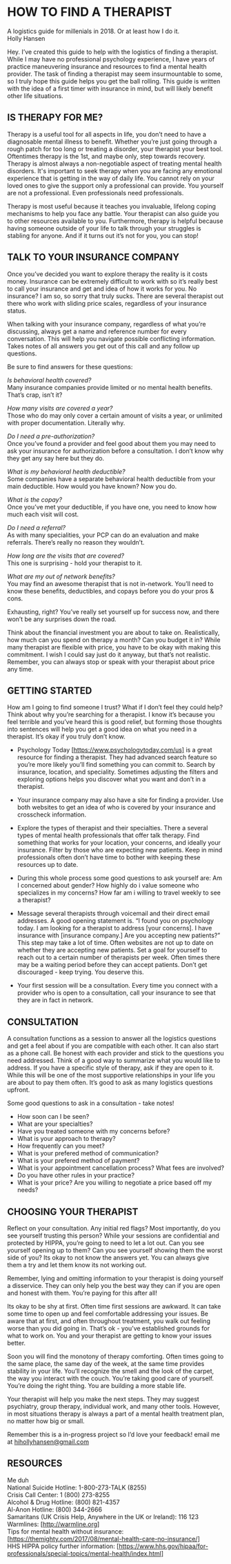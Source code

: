 # HOW TO FIND A THERAPIST 
A logistics guide for millenials in 2018. Or at least how I do it.  
Holly Hansen

Hey. I’ve created this guide to help with the logistics of finding a therapist. While I may have no professional psychology experience, I have years of practice maneuvering insurance and resources to find a mental health provider. The task of finding a therapist may seem insurmountable to some, so I truly hope this guide helps you get the ball rolling. This guide is written with the idea of a first timer with insurance in mind, but will likely benefit other life situations.

## IS THERAPY FOR ME?

Therapy is a useful tool for all aspects in life, you don’t need to have a diagnosable mental illness to benefit. Whether you’re just going through a rough patch for too long or treating a disorder, your therapist your best tool. Oftentimes therapy is the 1st, and maybe only, step towards recovery. Therapy is almost always a non-negotiable aspect of treating mental health disorders. It's important to seek therapy when you are facing any emotional experience that is getting in the way of daily life. You cannot rely on your loved ones to give the support only a professional can provide. You yourself are not a professional. Even professionals need professionals.

Therapy is most useful because it teaches you invaluable, lifelong coping mechanisms to help you face any battle. Your therapist can also guide you to other resources available to you. Furthermore, therapy is helpful because having someone outside of your life to talk through your struggles is stabling for anyone. And if it turns out it’s not for you, you can stop!

## TALK TO YOUR INSURANCE COMPANY

Once you’ve decided you want to explore therapy the reality is it costs money. Insurance can be extremely difficult to work with so it’s really best to call your insurance and get and idea of how it works for you. No insurance? I am so, so sorry that truly sucks. There are several therapist out there who work with sliding price scales, regardless of your insurance status.

When talking with your insurance company, regardless of what you’re discussing, always get a name and reference number for every conversation. This will help you navigate possible conflicting information. Takes notes of all answers you get out of this call and any follow up questions.

Be sure to find answers for these questions:

_Is behavioral health covered?_  
Many insurance companies provide limited or no mental health benefits. That’s crap, isn’t it?

_How many visits are covered a year?_  
Those who do may only cover a certain amount of visits a year, or unlimited with proper documentation. Literally why.

_Do I need a pre-authorization?_  
Once you’ve found a provider and feel good about them you may need to ask your insurance for authorization before a consultation. I don’t know why they get any say here but they do.

_What is my behavioral health deductible?_  
Some companies have a separate behavioral health deductible from your main deductible. How would you have known? Now you do.

_What is the copay?_  
Once you’ve met your deductible, if you have one, you need to know how much each visit will cost.

_Do I need a referral?_  
As with many specialities, your PCP can do an evaluation and make referrals. There’s really no reason they wouldn’t.

_How long are the visits that are covered?_  
This one is surprising - hold your therapist to it.

_What are my out of network benefits?_  
You may find an awesome therapist that is not in-network. You’ll need to know these benefits, deductibles, and copays before you do your pros & cons.

Exhausting, right? You’ve really set yourself up for success now, and there won’t be any surprises down the road.

Think about the financial investment you are about to take on. Realistically, how much can you spend on therapy a month? Can you budget it in? While many therapist are flexible with price, you have to be okay with making this commitment. I wish I could say just do it anyway, but that’s not realistic. Remember, you can always stop or speak with your therapist about price any time.


## GETTING STARTED

How am I going to find someone I trust? What if I don’t feel they could help? Think about why you’re searching for a therapist. I know it’s because you feel terrible and you’ve heard this is good relief, but forming those thoughts into sentences will help you get a good idea on what you need in a therapist. It’s okay if you truly don’t know.

- Psychology Today [https://www.psychologytoday.com/us] is a great resource for finding a therapist. They had advanced search feature so you’re more likely you’ll find something you can commit to. Search by insurance, location, and speciality. Sometimes adjusting the filters and exploring options helps you discover what you want and don’t in a therapist.

- Your insurance company may also have a site for finding a provider. Use both websites to get an idea of who is covered by your insurance and crosscheck information.

- Explore the types of therapist and their specialties. There a several types of mental health professionals that offer talk therapy. Find something that works for your location, your concerns, and ideally your insurance. Filter by those who are expecting new patients. Keep in mind professionals often don’t have time to bother with keeping these resources up to date.

- During this whole process some good questions to ask yourself are: Am I concerned about gender? How highly do i value someone who specializes in my concerns? How far am i willing to travel weekly to see a therapist?

- Message several therapists through voicemail and their direct email addresses. A good opening statement is. “I found you on psychology today. I am looking for a therapist to address [your concerns]. I have insurance with [insurance company.] Are you accepting new patients?”  
This step may take a lot of time. Often websites are not up to date on whether they are accepting new patients. Set a goal for yourself to reach out to a certain number of therapists per week. Often times there may be a waiting period before they can accept patients. Don’t get discouraged - keep trying. You deserve this.

- Your first session will be a consultation. Every time you connect with a provider who is open to a consultation, call your insurance to see that they are in fact in network.



## CONSULTATION

A consultation functions as a session to answer all the logistics questions and get a feel about if you are compatible with each other. It can also start as a phone call. Be honest with each provider and stick to the questions you need addressed. Think of a good way to summarize what you would like to address. If you have a specific style of therapy, ask if they are open to it. While this will be one of the most supportive relationships in your life you are about to pay them often. It’s good to ask as many logistics questions upfront.

Some good questions to ask in a consultation - take notes!

- How soon can I be seen?
- What are your specialties? 
- Have you treated someone with my concerns before?
- What is your approach to therapy?
- How frequently can you meet?
- What is your prefered method of communication?
- What is your prefered method of payment?
- What is your appointment cancellation process? What fees are involved?
- Do you have other rules in your practice?
- What is your price? Are you willing to negotiate a price based off my needs?





## CHOOSING YOUR THERAPIST

Reflect on your consultation. Any initial red flags? Most importantly, do you see yourself trusting this person? While your sessions are confidential and protected by HIPPA, you’re going to need to let a lot out. Can you see yourself opening up to them? Can you see yourself showing them the worst side of you? Its okay to not know the answers yet. You can always give them a try and let them know its not working out.

Remember, lying and omitting information to your therapist is doing yourself a disservice. They can only help you the best way they can if you are open and honest with them. You’re paying for this after all!

Its okay to be shy at first. Often time first sessions are awkward. It can take some time to open up and feel comfortable addressing your issues. Be aware that at first, and often throughout treatment, you walk out feeling worse than you did going in. That’s ok - you’ve established grounds for what to work on. You and your therapist are getting to know your issues better.

Soon you will find the monotony of therapy comforting. Often times going to the same place, the same day of the week, at the same time provides stability in your life. You’ll recognize the smell and the look of the carpet, the way you interact with the couch. You’re taking good care of yourself. You’re doing the right thing. You are building a more stable life.

Your therapist will help you make the next steps. They may suggest psychiatry, group therapy, individual work, and many other tools. However, in most situations therapy is always a part of a mental health treatment plan, no matter how big or small.

Remember this is a in-progress project so I’d love your feedback! 
email me at hihollyhansen@gmail.com 




## RESOURCES

Me duh  
National Suicide Hotline: 1-800-273-TALK (8255)  
Crisis Call Center: 1 (800) 273-8255  
Alcohol & Drug Hotline: (800) 821-4357  
Al-Anon Hotline:  (800) 344-2666  
Samaritans (UK Crisis Help, Anywhere in the UK or Ireland): 116 123  
Warmlines: [http://warmline.org]   
Tips for mental health without insurance: [https://themighty.com/2017/08/mental-health-care-no-insurance/]     
HHS HIPPA policy further information: [https://www.hhs.gov/hipaa/for-professionals/special-topics/mental-health/index.html]   



